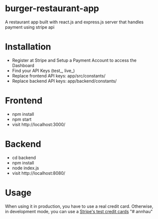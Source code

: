 # burger-restaurant-app
A restaurant app built with react.js and express.js server that handles payment using stripe api

# Installation
<ul>
  <li>Register at Stripe and Setup a Payment Account to access the Dashboard</li>
  <li>Find your API Keys (test_, live_)</li>
  <li>Replace frontend API keys: app/src/constants/</li>
  <li>Replace backend API keys: app/backend/constants/</li>
</ul>

# Frontend
<ul>
  <li>npm install</li>
  <li>npm start</li>
  <li>visit http://localhost:3000/</li>
</ul>

# Backend
<ul>
  <li> cd backend </li>
  <li> npm install </li>
  <li> node index.js </li>
  <li> visit http://localhost:8080/ </li>
</ul>

# Usage
 When using it in production, you have to use a real credit card. Otherwise, in development mode, you can use a <a href="https://stripe.com/docs/testing#cards">Stripe's test credit cards</a>
"# annhau" 
